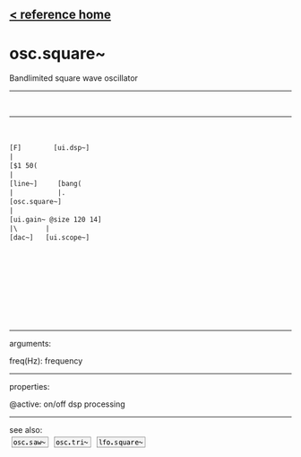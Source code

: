 [< reference home](index.html)
---

# osc.square~


Bandlimited square wave oscillator

---

<br>


---


```


[F]        [ui.dsp~]
|
[$1 50(
|
[line~]     [bang(
|           |.
[osc.square~]
|
[ui.gain~ @size 120 14]
|\       |
[dac~]   [ui.scope~]








            
```

---
arguments:

freq(Hz): frequency<br>

---
properties:

@active: on/off dsp
            processing<br>

---
see also:<br>
[![osc.saw~](img/object_osc.saw~.png)](osc.saw~.html)
[![osc.tri~](img/object_osc.tri~.png)](osc.tri~.html)
[![lfo.square~](img/object_lfo.square~.png)](lfo.square~.html)
